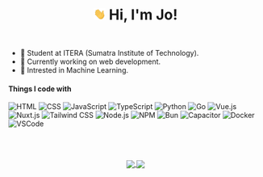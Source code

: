 <h1 align="center"><img src='hi.gif' alt='Hi' width="24"/> Hi, I'm Jo!</h1>

<br/>

-   🏫 Student at ITERA (Sumatra Institute of Technology).
-   🌱 Currently working on web development.
-   📱 Intrested in Machine Learning.

<h4>Things I code with</h4>
<p>
  <img src="https://img.shields.io/badge/html5-%23E34F26.svg?style=for-the-badge&logo=html5&logoColor=white" alt="HTML">
<img src="https://img.shields.io/badge/css3-%231572B6.svg?style=for-the-badge&logo=css3&logoColor=white" alt="CSS">
<img src="https://img.shields.io/badge/javascript-%23323330.svg?style=for-the-badge&logo=javascript&logoColor=%23F7DF1E" alt="JavaScript">
<img src="https://img.shields.io/badge/typescript-%23007ACC.svg?style=for-the-badge&logo=typescript&logoColor=white" alt="TypeScript">
<img src="https://img.shields.io/badge/python-3670A0?style=for-the-badge&logo=python&logoColor=ffdd54" alt="Python">
<img src="https://img.shields.io/badge/go-%2300ADD8.svg?style=for-the-badge&logo=go&logoColor=white" alt="Go">
<img src="https://img.shields.io/badge/Vue.js-4FC08D?style=for-the-badge&logo=vue.js&logoColor=white" alt="Vue.js">
<img src="https://img.shields.io/badge/Nuxt.js-00C58E?style=for-the-badge&logo=nuxt.js&logoColor=white" alt="Nuxt.js">
<img src="https://img.shields.io/badge/tailwindcss-%2338B2AC.svg?style=for-the-badge&logo=tailwind-css&logoColor=white" alt="Tailwind CSS">
<img src="https://img.shields.io/badge/Node.js-339933?style=for-the-badge&logo=nodedotjs&logoColor=white" alt="Node.js">
<img src="https://img.shields.io/badge/NPM-CB3837?style=for-the-badge&logo=npm&logoColor=white" alt="NPM">
<img src="https://img.shields.io/badge/Bun-000000?style=for-the-badge&logo=bun&logoColor=white" alt="Bun">
<img src="https://img.shields.io/badge/Capacitor-119EFF?style=for-the-badge&logo=capacitor&logoColor=white" alt="Capacitor">
<img src="https://img.shields.io/badge/Docker-2496ED?style=for-the-badge&logo=docker&logoColor=white" alt="Docker">
<img src="https://img.shields.io/badge/Visual%20Studio%20Code-0078d7.svg?style=for-the-badge&logo=visual-studio-code&logoColor=white" alt="VSCode">
</p>

<br/>
<br/>

<p align="center">
    <a href="https://github.com/jo0707/">
      <img width=380 align="center" src="https://github-readme-stats.vercel.app/api?username=jo0707&show_icons=true&theme=tokyonight&rank_icon=github&custom_title=Jo's+Github+Stats" />
    </a>
    <a href="https://github.com/jo0707/">
      <img width=288 align="center" src="https://github-readme-stats.vercel.app/api/top-langs?username=jo0707&show_icons=true&theme=tokyonight&locale=en&layout=compact" />
    </a>
</p>
